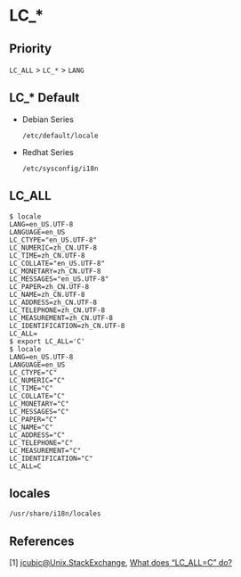 # LC_*

## Priority

``LC_ALL`` > ``LC_*`` > ``LANG``

## LC_* Default

* Debian Series

  ```shell
  /etc/default/locale
  ```

* Redhat Series

  ```shell
  /etc/sysconfig/i18n
  ```

## LC_ALL

```shell
$ locale
LANG=en_US.UTF-8
LANGUAGE=en_US
LC_CTYPE="en_US.UTF-8"
LC_NUMERIC=zh_CN.UTF-8
LC_TIME=zh_CN.UTF-8
LC_COLLATE="en_US.UTF-8"
LC_MONETARY=zh_CN.UTF-8
LC_MESSAGES="en_US.UTF-8"
LC_PAPER=zh_CN.UTF-8
LC_NAME=zh_CN.UTF-8
LC_ADDRESS=zh_CN.UTF-8
LC_TELEPHONE=zh_CN.UTF-8
LC_MEASUREMENT=zh_CN.UTF-8
LC_IDENTIFICATION=zh_CN.UTF-8
LC_ALL=
$ export LC_ALL='C'
$ locale
LANG=en_US.UTF-8
LANGUAGE=en_US
LC_CTYPE="C"
LC_NUMERIC="C"
LC_TIME="C"
LC_COLLATE="C"
LC_MONETARY="C"
LC_MESSAGES="C"
LC_PAPER="C"
LC_NAME="C"
LC_ADDRESS="C"
LC_TELEPHONE="C"
LC_MEASUREMENT="C"
LC_IDENTIFICATION="C"
LC_ALL=C
```

## locales

```shell
/usr/share/i18n/locales
```

## References

[1] jcubic@Unix.StackExchange, [What does “LC_ALL=C” do?](http://unix.stackexchange.com/questions/87745/what-does-lc-all-c-do)